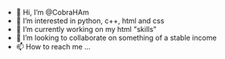 - 👋 Hi, I’m @CobraHAm
- 👀 I’m interested in python, c++, html and css
- 🌱 I’m currently working on my html "skills"
- 💞️ I’m looking to collaborate on something of a stable income
- 📫 How to reach me ...

<!---
CobraHAm/CobraHAm is a ✨ special ✨ repository because its `README.md` (this file) appears on your GitHub profile.
You can click the Preview link to take a look at your changes.
--->
